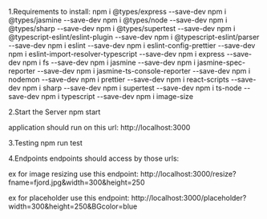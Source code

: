 1.Requirements to install:
   npm i @types/express --save-dev 
   npm i @types/jasmine --save-dev 
   npm i @types/node  --save-dev 
   npm i @types/sharp --save-dev 
   npm i @types/supertest --save-dev 
   npm i @typescript-eslint/eslint-plugin --save-dev 
   npm i @typescript-eslint/parser --save-dev 
   npm i eslint --save-dev 
   npm i eslint-config-prettier --save-dev 
   npm i eslint-import-resolver-typescript --save-dev 
   npm i express --save-dev 
   npm i fs --save-dev 
   npm i jasmine --save-dev 
   npm i jasmine-spec-reporter --save-dev 
   npm i jasmine-ts-console-reporter --save-dev 
   npm i nodemon --save-dev 
   npm i prettier --save-dev 
   npm i react-scripts --save-dev 
   npm i sharp --save-dev 
   npm i supertest --save-dev 
   npm i ts-node --save-dev 
   npm i typescript --save-dev 
   npm i image-size


2.Start the Server
npm start

application should run on this url:
http://localhost:3000

3.Testing
npm run test


4.Endpoints
endpoints should access by those urls:

ex for image resizing use this endpoint:
http://localhost:3000/resize?fname=fjord.jpg&width=300&height=250


ex for placeholder use this endpoint:
http://localhost:3000/placeholder?width=300&height=250&BGcolor=blue